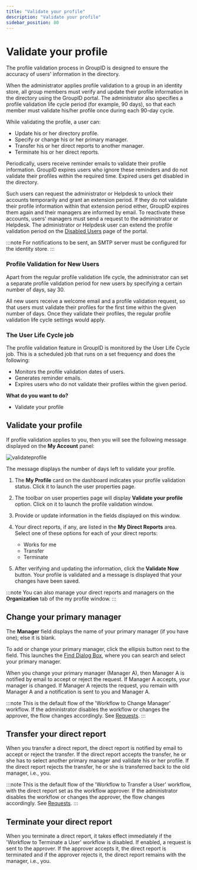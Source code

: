 ```yaml
---
title: "Validate your profile"
description: "Validate your profile"
sidebar_position: 80
---
```


# Validate your profile

The profile validation process in GroupID is designed to ensure the accuracy of users' information
in the directory.

When the administrator applies profile validation to a group in an identity store, all group members
must verify and update their profile information in the directory using the GroupID portal. The
administrator also specifies a profile validation life cycle period (for example, 90 days), so that
each member must validate his/her profile once during each 90-day cycle.

While validating the profile, a user can:

- Update his or her directory profile.
- Specify or change his or her primary manager.
- Transfer his or her direct reports to another manager.
- Terminate his or her direct reports.

Periodically, users receive reminder emails to validate their profile information. GroupID expires
users who ignore these reminders and do not validate their profiles within the required time.
Expired users get disabled in the directory.

Such users can request the administrator or Helpdesk to unlock their accounts temporarily and grant
an extension period. If they do not validate their profile information within that extension period
either, GroupID expires them again and their managers are informed by email. To reactivate these
accounts, users' managers must send a request to the administrator or Helpdesk. The administrator or
Helpdesk user can extend the profile validation period on the
[Disabled Users](/docs/directorymanager/11.0/portal/user/manage/disableduser.md) page of the
portal.

:::note
For notifications to be sent, an SMTP server must be configured for the identity store.
:::


### Profile Validation for New Users

Apart from the regular profile validation life cycle, the administrator can set a separate profile
validation period for new users by specifying a certain number of days, say 30.

All new users receive a welcome email and a profile validation request, so that users must validate
their profiles for the first time within the given number of days. Once they validate their
profiles, the regular profile validation life cycle settings would apply.

### The User Life Cycle job

The profile validation feature in GroupID is monitored by the User Life Cycle job. This is a
scheduled job that runs on a set frequency and does the following:

- Monitors the profile validation dates of users.
- Generates reminder emails.
- Expires users who do not validate their profiles within the given period.

**What do you want to do?**

- Validate your profile

## Validate your profile

If profile validation applies to you, then you will see the following message displayed on the **My
Account** panel:

![validateprofile](/img/product_docs/directorymanager/11.0/portal/user/manage/validateprofile.webp)

The message displays the number of days left to validate your profile.

1. The **My Profile** card on the dashboard indicates your profile validation status. Click it to
   launch the user properties page.
2. The toolbar on user properties page will display **Validate your profile** option. Click on it to
   launch the profile validation window.
3. Provide or update information in the fields displayed on this window.
4. Your direct reports, if any, are listed in the **My Direct Reports** area. Select one of these
   options for each of your direct reports:

    - Works for me
    - Transfer
    - Terminate

5. After verifying and updating the information, click the **Validate Now** button. Your profile is
   validated and a message is displayed that your changes have been saved.

:::note
You can also manage your direct reports and managers on the **Organization** tab of the my
profile window.
:::


## Change your primary manager

The **Manager** field displays the name of your primary manager (if you have one); else it is blank.

To add or change your primary manager, click the ellipsis button next to the field. This launches
the [Find Dialog Box](/docs/directorymanager/11.0/portal/generalfeatures/find.md), where you can
search and select your primary manager.

When you change your primary manager (Manager A), then Manager A is notified by email to accept or
reject the request. If Manager A accepts, your manager is changed. If Manager A rejects the request,
you remain with Manager A and a notification is sent to you and Manager A.

:::note
This is the default flow of the 'Workflow to Change Manager' workflow. If the administrator
disables the workflow or changes the approver, the flow changes accordingly. See
[Requests](/docs/directorymanager/11.0/portal/request/overview.md).
:::


## Transfer your direct report

When you transfer a direct report, the direct report is notified by email to accept or reject the
transfer. If the direct report accepts the transfer, he or she has to select another primary manager
and validate his or her profile. If the direct report rejects the transfer, he or she is transferred
back to the old manager, i.e., you.

:::note
This is the default flow of the 'Workflow to Transfer a User' workflow, with the direct report
set as the workflow approver. If the administrator disables the workflow or changes the approver,
the flow changes accordingly. See
[Requests](/docs/directorymanager/11.0/portal/request/overview.md).
:::


## Terminate your direct report

When you terminate a direct report, it takes effect immediately if the 'Workflow to Terminate a
User' workflow is disabled. If enabled, a request is sent to the approver. If the approver accepts
it, the direct report is terminated and if the approver rejects it, the direct report remains with
the manager, i.e., you.
